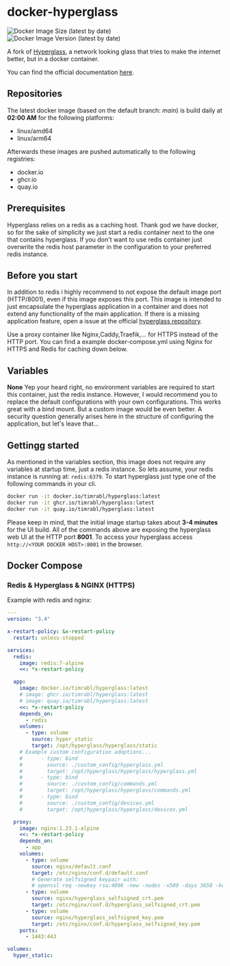 # docker-hyperglass

![Docker Image Size (latest by date)](https://img.shields.io/docker/image-size/timrabl/hyperglass)
![Docker Image Version (latest by date)](https://img.shields.io/docker/v/timrabl/hyperglass?sort=date)

A fork of [Hyperglass](https://github.com/thatmattlove/hyperglass), a network looking glass that tries to make the internet better, but in a docker container.

You can find the official documentation [here](https://hyperglass.dev).

## Repositories

The latest docker image (based on the default branch: _main_) is build daily at **02:00 AM** for the following platforms:

- linux/amd64
- linux/arm64

Afterwards these images are pushed automatically to the following registries:

- docker.io
- ghcr.io
- quay.io

## Prerequisites

Hyperglass relies on a redis as a caching host. Thank god we have docker, so for the sake of simplicity we just start a redis container next to the one that contains hyperglass. If you don't want to use redis container just overwrite the redis host parameter in the configuration to your preferred redis instance.

## Before you start

In addition to redis i highly recommend to not expose the default image port (HTTP/8001), even if this image exposes this port. This image is intended to just encapsulate the hyperglass application in a container and does not extend any functionality of the main application. If there is a missing application feature, open a issue at the official [hyperglass repository](https://github.com/thatmattlove/hyperglass/issues).

Use a proxy container like Nginx,Caddy,Traefik,... for HTTPS instead of the HTTP port.
You can find a example docker-compose.yml using Nginx for HTTPS and Redis for caching down below.

## Variables

**None**
Yep your heard right, no environment variables are required to start this container, just the redis instance. However, I would recommend you to replace the default configurations with your own configurations. This works great with a bind mount. But a custom image would be even better. A security question generally arises here in the structure of configuring the application, but let's leave that...

## Gettingg started

As mentioned in the variables section, this image does not require any variables at startup time, just a redis instance. So lets assume, your redis instance is running at: `redis:6379`.
To start hyperglass just type one of the following commands in your cli.

```bash
docker run -it docker.io/timrabl/hyperglass:latest
docker run -it ghcr.io/timrabl/hyperglass:latest
docker run -it quay.io/timrabl/hyperglass:latest
```

Please keep in mind, that the initial image startup takes about **3-4 minutes** for the UI build.
All of the commands above are exposing the hyperglass web UI at the HTTP port **8001**.
To access your hyperglass access `http://<YOUR DOCKER HOST>:8001` in the browser.

## Docker Compose

### Redis & Hyperglass & NGINX (HTTPS)

Example with redis and nginx:

```yaml
---
version: "3.4"

x-restart-policy: &x-restart-policy
  restart: unless-stopped

services:
  redis:
    image: redis:7-alpine
    <<: *x-restart-policy

  app:
    image: docker.io/timrabl/hyperglass:latest
    # image: ghcr.io/timrabl/hyperglass:latest
    # image: quay.io/timrabl/hyperglass:latest
    <<: *x-restart-policy
    depends_on:
      - redis
    volumes:
      - type: volume
        source: hyper_static
        target: /opt/hyperglass/hyperglass/static
    # Example custom configuration adoptions...
    #      - type: bind
    #        source: ./custom_config/hyperglass.yml
    #        target: /opt/hyperglass/hyperglass/hyperglass.yml
    #      - type: bind
    #        source: ./custom_config/commands.yml
    #        target: /opt/hyperglass/hyperglass/commands.yml
    #      - type: bind
    #        source: ./custom_config/devices.yml
    #        target: /opt/hyperglass/hyperglass/devices.yml

  proxy:
    image: nginx:1.23.1-alpine
    <<: *x-restart-policy
    depends_on:
      - app
    volumes:
      - type: volume
        source: nginx/default.conf
        target: /etc/nginx/conf.d/default.conf
        # Generate selfsigned keypair with:
        # openssl req -newkey rsa:4096 -new -nodes -x509 -days 3650 -keyout hyperglass_selfsigned_key.pem -out hyperglass_selfsigned_crt.pem -subj "/C=DE/ST=Bavaria/L=Rosenheim/CN=localhost"
      - type: volume
        source: nginx/hyperglass_selfsigned_crt.pem
        target: /etc/nginx/conf.d/hyperglass_selfsigned_crt.pem
      - type: volume
        source: nginx/hyperglass_selfsigned_key.pem
        target: /etc/nginx/conf.d/hyperglass_selfsigned_key.pem
    ports:
      - 1443:443

volumes:
  hyper_static:
```
